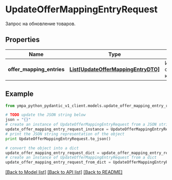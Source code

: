 # UpdateOfferMappingEntryRequest

Запрос на обновление товаров.

## Properties
Name | Type | Description | Notes
------------ | ------------- | ------------- | -------------
**offer_mapping_entries** | [**List[UpdateOfferMappingEntryDTO]**](UpdateOfferMappingEntryDTO.md) | Информация о товарах в каталоге. | 

## Example

```python
from ympa_python_pydantic_v1_client.models.update_offer_mapping_entry_request import UpdateOfferMappingEntryRequest

# TODO update the JSON string below
json = "{}"
# create an instance of UpdateOfferMappingEntryRequest from a JSON string
update_offer_mapping_entry_request_instance = UpdateOfferMappingEntryRequest.from_json(json)
# print the JSON string representation of the object
print UpdateOfferMappingEntryRequest.to_json()

# convert the object into a dict
update_offer_mapping_entry_request_dict = update_offer_mapping_entry_request_instance.to_dict()
# create an instance of UpdateOfferMappingEntryRequest from a dict
update_offer_mapping_entry_request_from_dict = UpdateOfferMappingEntryRequest.from_dict(update_offer_mapping_entry_request_dict)
```
[[Back to Model list]](../README.md#documentation-for-models) [[Back to API list]](../README.md#documentation-for-api-endpoints) [[Back to README]](../README.md)


